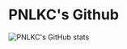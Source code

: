 # PNLKC's Github 

![PNLKC's GitHub stats](https://github-readme-stats.vercel.app/api?username=pnlkc&show_icons=true&theme=calm)
